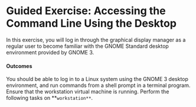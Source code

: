 # Guided Exercise: Accessing the Command Line Using the Desktop

In this exercise, you will log in through the graphical display manager as a regular user to become familiar with the GNOME Standard desktop environment provided by GNOME 3.

#### Outcomes

You should be able to log in to a Linux system using the GNOME 3 desktop environment, and run commands from a shell prompt in a terminal program.
Ensure that the workstation virtual machine is running. Perform the following tasks on **`workstation**`.
